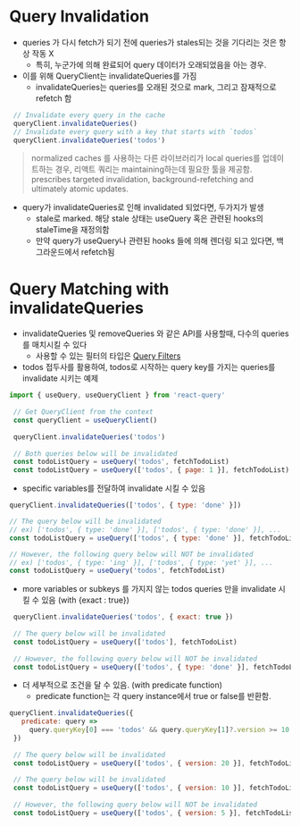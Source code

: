 # Query Invalidation

* queries 가 다시 fetch가 되기 전에 queries가 stales되는 것을 기다리는 것은 항상 작동 X
  * 특히, 누군가에 의해 완료되어 query 데이터가 오래되었음을 아는 경우.
* 이를 위해 QueryClient는 invalidateQueries를 가짐
  * invalidateQueries는 queries를 오래된 것으로 mark, 그리고 잠재적으로 refetch 함
```javascript
 // Invalidate every query in the cache
 queryClient.invalidateQueries()
 // Invalidate every query with a key that starts with `todos`
 queryClient.invalidateQueries('todos')
```
> normalized caches 를 사용하는 다른 라이브러리가 local queries를 업데이트하는 경우,
> 리액트 쿼리는 maintaining하는데 필요한 툴을 제공함.
> prescribes targeted invalidation, background-refetching and ultimately atomic updates.

* query가 invalidateQueries로 인해 invalidated 되었다면, 두가지가 발생
  * stale로 marked. 해당 stale 상태는 useQuery 혹은 관련된 hooks의 staleTime을 재정의함
  * 만약 query가 useQuery나 관련된 hooks 들에 의해 렌더링 되고 있다면, 백그라운드에서 refetch됨

# Query Matching with invalidateQueries
* invalidateQueries 및 removeQueries 와 같은 API를 사용할때, 다수의 queries를 매치시킬 수 있다
  * 사용할 수 있는 필터의 타입은 [Query Filters](https://react-query-v2.tanstack.com/guides/filters#query-filters)
* todos 접두사를 활용하여, todos로 시작하는 query key를 가지는 queries를 invalidate 시키는 예제
```javascript
import { useQuery, useQueryClient } from 'react-query'
 
 // Get QueryClient from the context
 const queryClient = useQueryClient()
 
 queryClient.invalidateQueries('todos')
 
 // Both queries below will be invalidated
 const todoListQuery = useQuery('todos', fetchTodoList)
 const todoListQuery = useQuery(['todos', { page: 1 }], fetchTodoList)
```

* specific variables를 전달하여 invalidate 시킬 수 있음
```javascript
queryClient.invalidateQueries(['todos', { type: 'done' }])

// The query below will be invalidated 
// ex) ['todos', { type: 'done' }], ['todos', { type: 'done' }], ...
const todoListQuery = useQuery(['todos', { type: 'done' }], fetchTodoList)

// However, the following query below will NOT be invalidated
// ex) ['todos', { type: 'ing' }], ['todos', { type: 'yet' }], ...
const todoListQuery = useQuery('todos', fetchTodoList)
```

* more variables or subkeys 를 가지지 않는 todos queries 만을 invalidate 시킬 수 있음 (with {exact : true})
```javascript
 queryClient.invalidateQueries('todos', { exact: true })
 
 // The query below will be invalidated
 const todoListQuery = useQuery(['todos'], fetchTodoList)
 
 // However, the following query below will NOT be invalidated
 const todoListQuery = useQuery(['todos', { type: 'done' }], fetchTodoList)
```

* 더 세부적으로 조건을 달 수 있음. (with predicate function)
  * predicate function는 각 query instance에서 true or false를 반환함.
```javascript
queryClient.invalidateQueries({
   predicate: query =>
     query.queryKey[0] === 'todos' && query.queryKey[1]?.version >= 10,
 })
 
 // The query below will be invalidated
 const todoListQuery = useQuery(['todos', { version: 20 }], fetchTodoList)
 
 // The query below will be invalidated
 const todoListQuery = useQuery(['todos', { version: 10 }], fetchTodoList)
 
 // However, the following query below will NOT be invalidated
 const todoListQuery = useQuery(['todos', { version: 5 }], fetchTodoList)
```








